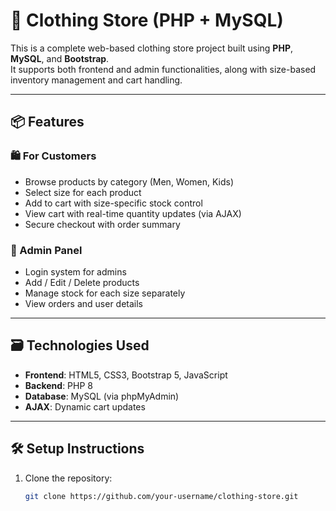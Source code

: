# 👕 Clothing Store (PHP + MySQL)

This is a complete web-based clothing store project built using **PHP**, **MySQL**, and **Bootstrap**.  
It supports both frontend and admin functionalities, along with size-based inventory management and cart handling.

---

## 📦 Features

### 🛍️ For Customers
- Browse products by category (Men, Women, Kids)
- Select size for each product
- Add to cart with size-specific stock control
- View cart with real-time quantity updates (via AJAX)
- Secure checkout with order summary

### 🔐 Admin Panel
- Login system for admins
- Add / Edit / Delete products
- Manage stock for each size separately
- View orders and user details

---

## 🗃️ Technologies Used

- **Frontend**: HTML5, CSS3, Bootstrap 5, JavaScript
- **Backend**: PHP 8
- **Database**: MySQL (via phpMyAdmin)
- **AJAX**: Dynamic cart updates

---

## 🛠️ Setup Instructions

1. Clone the repository:
   ```bash
   git clone https://github.com/your-username/clothing-store.git
